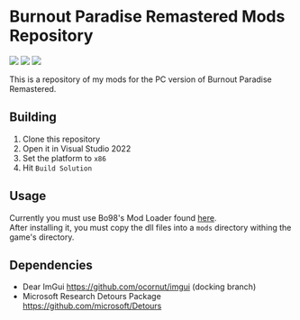 # Burnout Paradise Remastered Mods Repository

![](https://img.shields.io/badge/Windows-0078D6?style=for-the-badge&logo=windows&logoColor=white)
![](https://img.shields.io/badge/Visual%20Studio-5C2D91.svg?style=for-the-badge&logo=visual-studio&logoColor=white)
![](https://img.shields.io/badge/c++-%2300599C.svg?style=for-the-badge&logo=c%2B%2B&logoColor=white)

This is a repository of my mods for the PC version of Burnout Paradise Remastered.


## Building
1. Clone this repository
2. Open it in Visual Studio 2022
3. Set the platform to `x86`
4. Hit `Build Solution`

## Usage
Currently you must use Bo98's Mod Loader found [here](https://bpr.bo98.uk/).  
After installing it, you must copy the dll files into a `mods` directory withing the game's directory.

## Dependencies
- Dear ImGui https://github.com/ocornut/imgui (docking branch)
- Microsoft Research Detours Package https://github.com/microsoft/Detours
